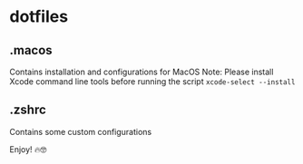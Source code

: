 # dotfiles

## .macos
Contains installation and configurations for MacOS
Note: Please install Xcode command line tools before running the script `xcode-select --install`

## .zshrc
Contains some custom configurations

Enjoy! 🔥🤓
